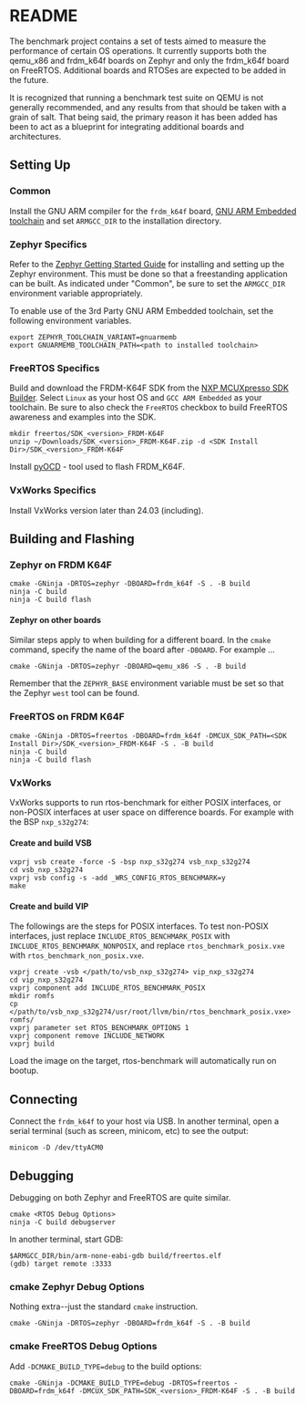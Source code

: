 # README

The benchmark project contains a set of tests aimed to measure the performance
of certain OS operations. It currently supports both the qemu_x86 and frdm_k64f
boards on Zephyr and only the frdm_k64f board on FreeRTOS. Additional boards
and RTOSes are expected to be added in the future.

It is recognized that running a benchmark test suite on QEMU is not generally
recommended, and any results from that should be taken with a grain of salt.
That being said, the primary reason it has been added has been to act as a
blueprint for integrating additional boards and architectures.

## Setting Up

### Common

Install the GNU ARM compiler for the `frdm_k64f` board,
[GNU ARM Embedded toolchain](https://developer.arm.com/tools-and-software/open-source-software/developer-tools/gnu-toolchain/gnu-rm)
and set `ARMGCC_DIR` to the installation directory.

### Zephyr Specifics

Refer to the [Zephyr Getting Started Guide](https://docs.zephyrproject.org/latest/getting_started/index.html)
for installing and setting up the Zephyr environment. This must be done so that
a freestanding application can be built. As indicated under "Common", be sure
to set the `ARMGCC_DIR` environment variable appropriately.

To enable use of the 3rd Party GNU ARM Embedded toolchain, set the following
environment variables.

```
export ZEPHYR_TOOLCHAIN_VARIANT=gnuarmemb
export GNUARMEMB_TOOLCHAIN_PATH=<path to installed toolchain>
```

### FreeRTOS Specifics

Build and download the FRDM-K64F SDK from the [NXP MCUXpresso SDK Builder](https://mcuxpresso.nxp.com/en/welcome).
Select `Linux` as your host OS and `GCC ARM Embedded` as your toolchain.
Be sure to also check the `FreeRTOS` checkbox to build FreeRTOS
awareness and examples into the SDK.

```
mkdir freertos/SDK_<version>_FRDM-K64F
unzip ~/Downloads/SDK_<version>_FRDM-K64F.zip -d <SDK Install Dir>/SDK_<version>_FRDM-K64F
```

Install [pyOCD](https://github.com/pyocd/pyOCD) - tool used to flash FRDM_K64F.

### VxWorks Specifics

Install VxWorks version later than 24.03 (including).

## Building and Flashing

### Zephyr on FRDM K64F

```
cmake -GNinja -DRTOS=zephyr -DBOARD=frdm_k64f -S . -B build
ninja -C build
ninja -C build flash
```

#### Zephyr on other boards

Similar steps apply to when building for a different board. In the `cmake`
command, specify the name of the board after `-DBOARD`. For example ...

```
cmake -GNinja -DRTOS=zephyr -DBOARD=qemu_x86 -S . -B build
```

Remember that the `ZEPHYR_BASE` environment variable must be set so that the
Zephyr `west` tool can be found.

### FreeRTOS on FRDM K64F

```
cmake -GNinja -DRTOS=freertos -DBOARD=frdm_k64f -DMCUX_SDK_PATH=<SDK Install Dir>/SDK_<version>_FRDM-K64F -S . -B build
ninja -C build
ninja -C build flash
```

### VxWorks

VxWorks supports to run rtos-benchmark for either POSIX interfaces,
or non-POSIX interfaces at user space on difference boards.
For example with the BSP `nxp_s32g274`:

#### Create and build VSB

```
vxprj vsb create -force -S -bsp nxp_s32g274 vsb_nxp_s32g274
cd vsb_nxp_s32g274
vxprj vsb config -s -add _WRS_CONFIG_RTOS_BENCHMARK=y
make
```

#### Create and build VIP

The followings are the steps for POSIX interfaces. To test non-POSIX interfaces,
just replace `INCLUDE_RTOS_BENCHMARK_POSIX` with `INCLUDE_RTOS_BENCHMARK_NONPOSIX`,
and replace `rtos_benchmark_posix.vxe` with `rtos_benchmark_non_posix.vxe`.

```
vxprj create -vsb </path/to/vsb_nxp_s32g274> vip_nxp_s32g274
cd vip_nxp_s32g274
vxprj component add INCLUDE_RTOS_BENCHMARK_POSIX
mkdir romfs
cp </path/to/vsb_nxp_s32g274/usr/root/llvm/bin/rtos_benchmark_posix.vxe> romfs/
vxprj parameter set RTOS_BENCHMARK_OPTIONS 1
vxprj component remove INCLUDE_NETWORK
vxprj build
```

Load the image on the target, rtos-benchmark will automatically run on bootup.

## Connecting

Connect the `frdm_k64f` to your host via USB. In another terminal, open
a serial terminal (such as screen, minicom, etc) to see the output:

```
minicom -D /dev/ttyACM0
```

## Debugging

Debugging on both Zephyr and FreeRTOS are quite similar.

```
cmake <RTOS Debug Options>
ninja -C build debugserver
```

In another terminal, start GDB:

```
$ARMGCC_DIR/bin/arm-none-eabi-gdb build/freertos.elf
(gdb) target remote :3333
```

### cmake Zephyr Debug Options

Nothing extra--just the standard `cmake` instruction.

```
cmake -GNinja -DRTOS=zephyr -DBOARD=frdm_k64f -S . -B build
```

### cmake FreeRTOS Debug Options

Add `-DCMAKE_BUILD_TYPE=debug` to the build options:

```
cmake -GNinja -DCMAKE_BUILD_TYPE=debug -DRTOS=freertos -DBOARD=frdm_k64f -DMCUX_SDK_PATH=SDK_<version>_FRDM-K64F -S . -B build
```
